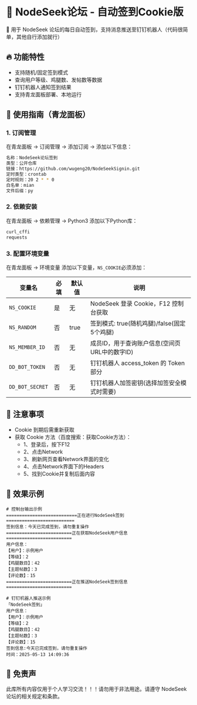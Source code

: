 # 🎉 NodeSeek论坛 - 自动签到Cookie版

📌 用于 NodeSeek 论坛的每日自动签到，支持消息推送至钉钉机器人（代码很简单，其他自行添加就行）

## 🔥 功能特性

- 支持随机/固定签到模式
- 查询用户等级、鸡腿数、发帖数等数据
- 钉钉机器人通知签到结果
- 支持青龙面板部署、本地运行

## 🚀 使用指南（青龙面板）

### 1. 订阅管理

在青龙面板 -> 订阅管理 -> 添加订阅 -> 添加以下信息：

```bash
名称：NodeSeek论坛签到
类型：公开仓库
链接：https://github.com/wugeng20/NodeSeekSignin.git
定时类型：crontab
定时规则：20 2 * * 0
白名单：mian
文件后缀：py
```

### 2. 依赖安装

在青龙面板 -> 依赖管理 -> Python3 添加以下Python库：

```bash
curl_cffi
requests
```

### 3. 配置环境变量

在青龙面板 -> 环境变量 添加以下变量，`NS_COOKIE`必须添加：

| 变量名            | 必填 | 默认值 | 说明                                          |
| ----------------- | ---- | ------ | --------------------------------------------- |
| `NS_COOKIE`     | 是   | 无     | NodeSeek 登录 Cookie，F12 控制台获取          |
| `NS_RANDOM`     | 否   | true   | 签到模式: true(随机鸡腿)/false(固定5个鸡腿)   |
| `NS_MEMBER_ID`  | 否   | 无     | 成员ID，用于查询账户信息(空间页URL中的数字ID) |
| `DD_BOT_TOKEN`  | 否   | 无     | 钉钉机器人 access_token 的 Token 部分         |
| `DD_BOT_SECRET` | 否   | 无     | 钉钉机器人加签密钥(选择加签安全模式时需要)    |

## 📝 注意事项

- Cookie 到期后需重新获取
- 获取 Cookie 方法（百度搜索：获取Cookie方法）：
  - 1、登录后，按下F12
  - 2、点击Network
  - 3、刷新网页查看Network界面的变化
  - 4、点击Network界面下的Headers
  - 5、找到Cookie并复制后面内容

## 📸 效果示例

```shell
# 控制台输出示例
===========================正在进行NodeSeek签到==========================
签到信息：今天已完成签到，请勿重复操作
=========================正在获取NodeSeek用户信息=========================
用户信息：
【用户】：示例用户
【等级】：2
【鸡腿数目】：42
【主题帖数】：3
【评论数】：15
=========================正在推送NodeSeek签到信息=========================
```

```shell
# 钉钉机器人推送示例
「NodeSeek签到」
用户信息：
【用户】：示例用户
【等级】：2
【鸡腿数目】：42
【主题帖数】：3
【评论数】：15
签到信息:今天已完成签到，请勿重复操作
时间：2025-05-13 14:09:36
```

## 📌 免责声

此库所有内容仅用于个人学习交流！！！请勿用于非法用途。请遵守 NodeSeek 论坛的相关规定和条款。

